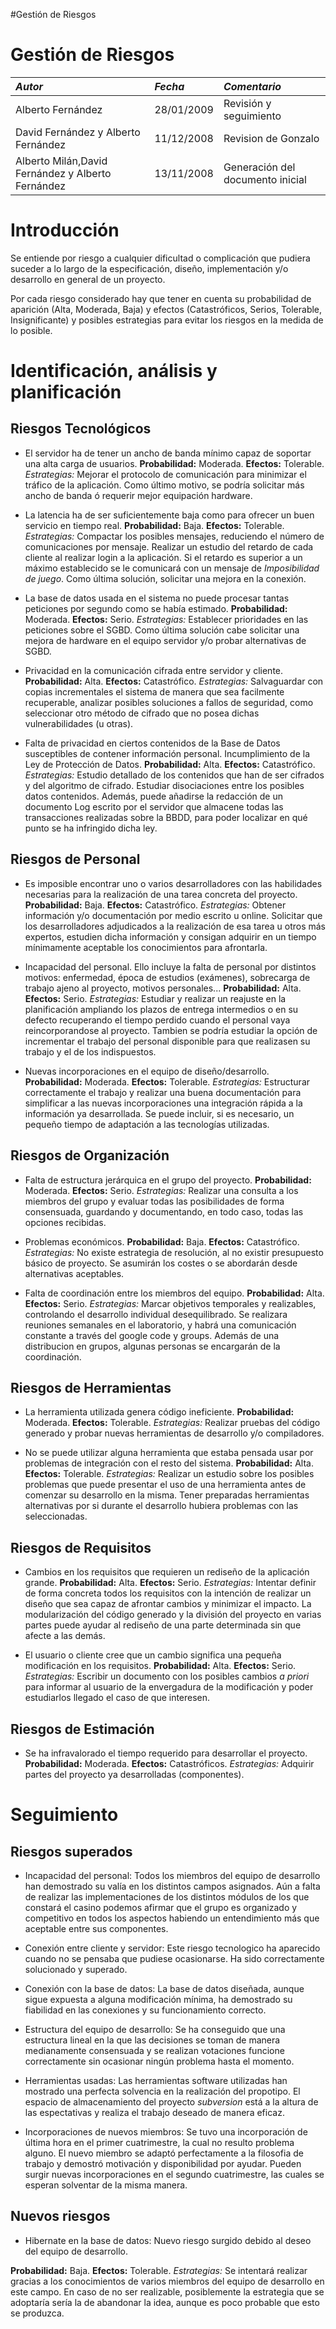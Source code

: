 #Gestión de Riesgos

# Gestión de Riesgos #

| _Autor_ | _Fecha_ | _Comentario_ |
|:--------|:--------|:-------------|
| Alberto Fernández |28/01/2009 | Revisión y seguimiento |
| David Fernández y Alberto Fernández |11/12/2008 |Revision de Gonzalo |
| Alberto Milán,David Fernández y Alberto Fernández |13/11/2008 |Generación del documento inicial |

# Introducción #

Se entiende por riesgo a cualquier dificultad o complicación que pudiera suceder a lo largo de la especificación,  diseño, implementación y/o desarrollo en general de un proyecto.

Por cada riesgo considerado hay que tener en cuenta su probabilidad de aparición (Alta, Moderada, Baja) y efectos (Catastróficos, Serios, Tolerable, Insignificante) y posibles estrategias para evitar los riesgos en la medida de lo posible.

# Identificación, análisis y planificación #

## Riesgos Tecnológicos ##

  * El servidor ha de tener un ancho de banda mínimo capaz de soportar una alta carga de usuarios.
**Probabilidad:** Moderada. **Efectos:** Tolerable.
_Estrategias:_ Mejorar el protocolo de comunicación para minimizar el tráfico de la aplicación. Como último motivo, se podría solicitar más ancho de banda ó requerir mejor equipación hardware.

  * La latencia ha de ser suficientemente baja como para ofrecer un buen servicio en tiempo real.
**Probabilidad:** Baja. **Efectos:** Tolerable.
_Estrategias:_ Compactar los posibles mensajes, reduciendo el número de comunicaciones por mensaje. Realizar un estudio del retardo de cada cliente al realizar login a la aplicación. Si el retardo es superior a un máximo establecido se le comunicará con un mensaje de _Imposibilidad de juego_. Como última solución, solicitar una mejora en la conexión.

  * La base de datos usada en el sistema no puede procesar tantas peticiones por segundo como se había estimado.
**Probabilidad:** Moderada. **Efectos:** Serio.
_Estrategias:_ Establecer prioridades en las peticiones sobre el SGBD. Como última solución cabe solicitar una mejora de hardware en el equipo servidor y/o probar alternativas de SGBD.

  * Privacidad en la comunicación cifrada entre servidor y cliente.
**Probabilidad:** Alta. **Efectos:** Catastrófico.
_Estrategias:_ Salvaguardar con copias incrementales el sistema de manera que sea facilmente recuperable, analizar posibles soluciones a fallos de seguridad, como seleccionar otro método de cifrado que no posea dichas vulnerabilidades (u otras).

  * Falta de privacidad en ciertos contenidos de la Base de Datos susceptibles de contener información personal. Incumplimiento de la Ley de Protección de Datos.
**Probabilidad:** Alta. **Efectos:** Catastrófico.
_Estrategias:_ Estudio detallado de los contenidos que han de ser cifrados y del algoritmo de cifrado. Estudiar disociaciones entre los posibles datos contenidos. Además, puede añadirse la redacción de un documento Log escrito por el servidor que almacene todas las transacciones realizadas sobre la BBDD, para poder localizar en qué punto se ha infringido dicha ley.

## Riesgos de Personal ##

  * Es imposible encontrar uno o varios desarrolladores con las habilidades necesarias para la realización de una tarea concreta del proyecto.
**Probabilidad:** Baja. **Efectos:** Catastrófico.
_Estrategias:_ Obtener información y/o documentación por medio escrito u online. Solicitar que los desarrolladores adjudicados a la realización de esa tarea u otros más expertos, estudien dicha información y consigan adquirir en un tiempo mínimamente aceptable los conocimientos para afrontarla.

  * Incapacidad del personal. Ello incluye la falta de personal por distintos motivos: enfermedad, época de estudios (exámenes), sobrecarga de trabajo ajeno al proyecto, motivos personales...
**Probabilidad:** Alta. **Efectos:** Serio.
_Estrategias:_ Estudiar y realizar un reajuste en la planificación ampliando los plazos de entrega intermedios o en su defecto recuperando el tiempo perdido cuando el personal vaya reincorporandose al proyecto. Tambien se podría estudiar la opción de incrementar el trabajo del personal disponible para que realizasen su trabajo y el de los indispuestos.

  * Nuevas incorporaciones en el equipo de diseño/desarrollo.
**Probabilidad:** Moderada. **Efectos:** Tolerable.
_Estrategias:_ Estructurar correctamente el trabajo y realizar una buena documentación para simplificar a las nuevas incorporaciones una integración rápida a la información ya desarrollada. Se puede incluir, si es necesario, un pequeño tiempo de adaptación a las tecnologías utilizadas.


## Riesgos de Organización ##

  * Falta de estructura jerárquica en el grupo del proyecto.
**Probabilidad:** Moderada. **Efectos:** Serio.
_Estrategias:_ Realizar una consulta a los miembros del grupo y evaluar todas las posibilidades de forma consensuada, guardando y documentando, en todo caso, todas las opciones recibidas.

  * Problemas económicos.
**Probabilidad:** Baja. **Efectos:** Catastrófico.
_Estrategias:_ No existe estrategia de resolución, al no existir presupuesto básico de proyecto. Se asumirán los costes o se abordarán desde alternativas aceptables.

  * Falta de coordinación entre los miembros del equipo.
**Probabilidad:** Alta. **Efectos:** Serio.
_Estrategias:_ Marcar objetivos temporales y realizables, controlando el desarrollo individual desequilibrado. Se realizara reuniones semanales en el laboratorio, y habrá una comunicación constante a través del google code y groups. Además de una distribucion en grupos, algunas personas se encargarán de la coordinación.


## Riesgos de Herramientas ##

  * La herramienta utilizada genera código ineficiente.
**Probabilidad:** Moderada. **Efectos:** Tolerable.
_Estrategias:_ Realizar pruebas del código generado y probar nuevas herramientas de desarrollo y/o compiladores.

  * No se puede utilizar alguna herramienta que estaba pensada usar por problemas de integración con el resto del sistema.
**Probabilidad:** Alta. **Efectos:** Tolerable.
_Estrategias:_ Realizar un estudio sobre los posibles problemas que puede presentar el uso de una herramienta antes de comenzar su desarrollo en la misma. Tener preparadas herramientas alternativas por si durante el desarrollo hubiera problemas con las seleccionadas.

## Riesgos de Requisitos ##

  * Cambios en los requisitos que requieren un rediseño de la aplicación grande.
**Probabilidad:** Alta. **Efectos:** Serio.
_Estrategias:_ Intentar definir de forma concreta todos los requisitos con la intención de realizar un diseño que sea capaz de afrontar cambios y minimizar el impacto. La modularización del código generado y la división del proyecto en varias partes puede ayudar al rediseño de una parte determinada sin que afecte a las demás.

  * El usuario o cliente cree que un cambio significa una pequeña modificación en los requisitos.
**Probabilidad:** Alta. **Efectos:** Serio.
_Estrategias:_ Escribir un documento con los posibles cambios _a priori_ para informar al usuario de la envergadura de la modificación y poder estudiarlos llegado el caso de que interesen.


## Riesgos de Estimación ##

  * Se ha infravalorado el tiempo requerido para desarrollar el proyecto.
**Probabilidad:** Moderada. **Efectos:** Catastróficos.
_Estrategias:_ Adquirir partes del proyecto ya desarrolladas (componentes).

# Seguimiento #

## Riesgos superados ##

  * Incapacidad del personal:
Todos los miembros del equipo de desarrollo han demostrado su valía en los distintos campos asignados. Aún a falta de realizar las implementaciones de los distintos módulos de los que constará el casino podemos afirmar que el grupo es organizado y competitivo en todos los aspectos habiendo un entendimiento más que aceptable entre sus componentes.

  * Conexión entre cliente y servidor:
Este riesgo tecnologico ha aparecido cuando no se pensaba que pudiese ocasionarse. Ha sido correctamente solucionado y superado.

  * Conexión con la base de datos:
La base de datos diseñada, aunque sigue expuesta a alguna modificación mínima, ha demostrado su fiabilidad en las conexiones y su funcionamiento correcto.

  * Estructura del equipo de desarrollo:
Se ha conseguido que una estructura lineal en la que las decisiones se toman de manera medianamente consensuada y se realizan votaciones funcione correctamente sin ocasionar ningún problema hasta el momento.

  * Herramientas usadas:
Las herramientas software utilizadas han mostrado una perfecta solvencia en la realización del propotipo. El espacio de almacenamiento del proyecto _subversion_ está a la altura de las espectativas y realiza el trabajo deseado de manera eficaz.

  * Incorporaciones de nuevos miembros:
Se tuvo una incorporación de última hora en el primer cuatrimestre, la cual no resulto problema alguno. El nuevo miembro se adaptó perfectamente a la filosofia de trabajo y demostró motivación y disponibilidad por ayudar. Pueden surgir nuevas incorporaciones en el segundo cuatrimestre, las cuales se esperan solventar de la misma manera.


## Nuevos riesgos ##

  * Hibernate en la base de datos: Nuevo riesgo surgido debido al deseo del equipo de desarrollo.

**Probabilidad:** Baja. **Efectos:** Tolerable.
_Estrategias:_ Se intentará realizar gracias a los conocimientos de varios miembros del equipo de desarrollo en este campo. En caso de no ser realizable, posiblemente la estrategia que se adoptaría sería la de abandonar la idea, aunque es poco probable que esto se produzca.
